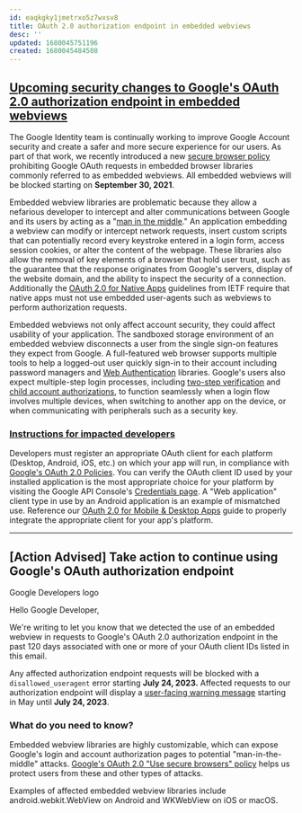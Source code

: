 ```yaml
---
id: eaqkgky1jmetrxo5z7wxsv8
title: OAuth 2.0 authorization endpoint in embedded webviews
desc: ''
updated: 1680045751196
created: 1680045484508
---
```


## [Upcoming security changes to Google's OAuth 2.0 authorization endpoint in embedded webviews](https://developers.googleblog.com/2021/06/upcoming-security-changes-to-googles-oauth-2.0-authorization-endpoint.html)

The Google Identity team is continually working to improve Google Account security and create a safer and more secure experience for our users. As part of that work, we recently introduced a new [secure browser policy](https://developers.google.com/identity/protocols/oauth2/policies#browsers) prohibiting Google OAuth requests in embedded browser libraries commonly referred to as embedded webviews. All embedded webviews will be blocked starting on **September 30, 2021**.

Embedded webview libraries are problematic because they allow a nefarious developer to intercept and alter communications between Google and its users by acting as a "[man in the middle](https://wikipedia.org/wiki/Man-in-the-middle_attack)." An application embedding a webview can modify or intercept network requests, insert custom scripts that can potentially record every keystroke entered in a login form, access session cookies, or alter the content of the webpage. These libraries also allow the removal of key elements of a browser that hold user trust, such as the guarantee that the response originates from Google's servers, display of the website domain, and the ability to inspect the security of a connection. Additionally the [OAuth 2.0 for Native Apps](https://datatracker.ietf.org/doc/html/rfc8252#section-8.12) guidelines from IETF require that native apps must not use embedded user-agents such as webviews to perform authorization requests.

Embedded webviews not only affect account security, they could affect usability of your application. The sandboxed storage environment of an embedded webview disconnects a user from the single sign-on features they expect from Google. A full-featured web browser supports multiple tools to help a logged-out user quickly sign-in to their account including password managers and [Web Authentication](https://developer.mozilla.org/en-US/docs/Web/API/Web_Authentication_API) libraries. Google's users also expect multiple-step login processes, including [two-step verification](https://www.google.com/landing/2step/) and [child account authorizations](https://support.google.com/families/answer/9204736), to function seamlessly when a login flow involves multiple devices, when switching to another app on the device, or when communicating with peripherals such as a security key.

### [Instructions for impacted developers](https://developers.googleblog.com/2021/06/upcoming-security-changes-to-googles-oauth-2.0-authorization-endpoint.html#instructions)

Developers must register an appropriate OAuth client for each platform (Desktop, Android, iOS, etc.) on which your app will run, in compliance with [Google's OAuth 2.0 Policies](https://developers.google.com/identity/protocols/oauth2/policies#register). You can verify the OAuth client ID used by your installed application is the most appropriate choice for your platform by visiting the Google API Console's [Credentials page](https://console.developers.google.com/apis/credentials). A "Web application" client type in use by an Android application is an example of mismatched use. Reference our [OAuth 2.0 for Mobile & Desktop Apps](https://developers.google.com/identity/protocols/oauth2/native-app) guide to properly integrate the appropriate client for your app's platform.

---

## [Action Advised] Take action to continue using Google's OAuth authorization endpoint

Google Developers logo

Hello Google Developer,

We're writing to let you know that we detected the use of an embedded webview in requests to Google's OAuth 2.0 authorization endpoint in the past 120 days associated with one or more of your OAuth client IDs listed in this email.

Any affected authorization endpoint requests will be blocked with a `disallowed_useragent` error starting **July 24, 2023.** Affected requests to our authorization endpoint will display a [user-facing warning message](https://developers.googleblog.com/2021/06/upcoming-security-changes-to-googles-oauth-2.0-authorization-endpoint.html#warning-message) starting in May until **July 24, 2023**.

### What do you need to know?

Embedded webview libraries are highly customizable, which can expose Google's login and account authorization pages to potential "man-in-the-middle" attacks. [Google's OAuth 2.0 "Use secure browsers" policy](https://developers.google.com/identity/protocols/oauth2/policies#browsers) helps us protect users from these and other types of attacks.

Examples of affected embedded webview libraries include android.webkit.WebView on Android and WKWebView on iOS or macOS.
